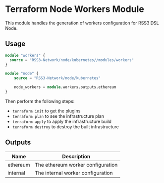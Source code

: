 # Terraform Node Workers Module

This module handles the generation of workers configuration for RSS3 DSL Node.

## Usage

```terraform
module "workers" {
  source = "RSS3-Network/node/kubernetes//modules/workers"
}

module "node" {
    source = "RSS3-Network/node/kubernetes"

    node_workers = module.workers.outputs.ethereum
}
```

Then perform the following steps:

- `terraform init` to get the plugins
- `terraform plan` to see the infrastructure plan
- `terraform apply` to apply the infrastructure build
- `terraform destroy` to destroy the built infrastructure

## Outputs

| Name     | Description                       |
| -------- | --------------------------------- |
| ethereum | The ethereum worker configuration |
| internal | The internal worker configuration |
